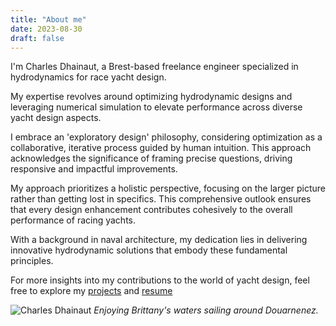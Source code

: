 ```yaml
---
title: "About me"
date: 2023-08-30
draft: false
---
```

I'm Charles Dhainaut, a Brest-based freelance engineer specialized in hydrodynamics for race yacht design.
<!-- ![Charles Dhainaut](/img/about/profile_sm.JPG)  -->

My expertise revolves around optimizing hydrodynamic designs and leveraging numerical simulation to elevate performance across diverse yacht design aspects.

I embrace an 'exploratory design' philosophy, considering optimization as a collaborative, iterative process guided by human intuition. This approach acknowledges the significance of framing precise questions, driving responsive and impactful improvements.

My approach prioritizes a holistic perspective, focusing on the larger picture rather than getting lost in specifics. This comprehensive outlook ensures that every design enhancement contributes cohesively to the overall performance of racing yachts.

With a background in naval architecture, my dedication lies in delivering innovative hydrodynamic solutions that embody these fundamental principles.

For more insights into my contributions to the world of yacht design, feel free to explore my [projects](/projects) and [resume](/cv.pdf)


![Charles Dhainaut](/img/about/profile.JPG) 
*Enjoying Brittany's waters sailing around Douarnenez.*